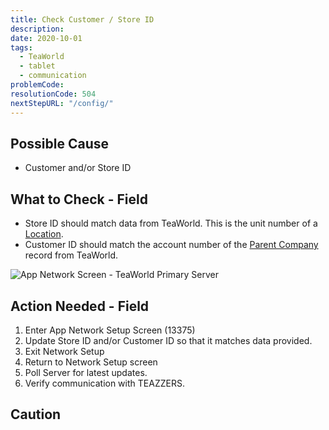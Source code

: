 ```yaml
---
title: Check Customer / Store ID
description:
date: 2020-10-01
tags:
  - TeaWorld
  - tablet
  - communication
problemCode: 
resolutionCode: 504
nextStepURL: "/config/"
---
```

## Possible Cause

- Customer and/or Store ID

## What to Check - Field

- Store ID should match data from TeaWorld. This is the unit number of a [Location](https://teazzers.azurewebsites.net/Locations).
- Customer ID should match the account number of the [Parent Company](https://teazzers.azurewebsites.net/Customers/Index) record from TeaWorld.

![App Network Screen - TeaWorld Primary Server](/images/app-network-setup-primary-server-tea-world.png)

## Action Needed - Field

1) Enter App Network Setup Screen (13375)
2) Update Store ID and/or Customer ID so that it matches data provided.
3) Exit Network Setup
4) Return to Network Setup screen
5) Poll Server for latest updates.
6) Verify communication with TEAZZERS.

## Caution